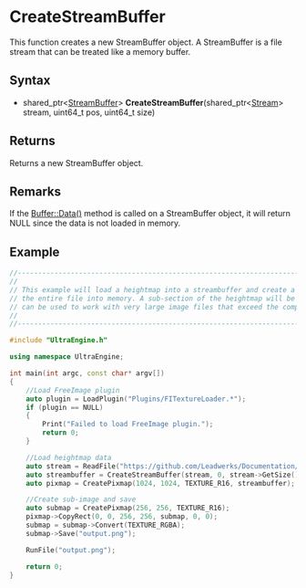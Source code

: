 # CreateStreamBuffer #
This function creates a new StreamBuffer object. A StreamBuffer is a file stream that can be treated like a memory buffer.

## Syntax ##
- shared_ptr<[StreamBuffer](StreamBuffer.md)> **CreateStreamBuffer**(shared_ptr<[Stream](Stream.md)> stream, uint64_t pos, uint64_t size)

## Returns ##
Returns a new StreamBuffer object.

## Remarks ##
If the [Buffer::Data()](Buffer_data.md) method is called on a StreamBuffer object, it will return NULL since the data is not loaded in memory.

## Example ##
```c++
//-----------------------------------------------------------------------------------------------
// 
// This example will load a heightmap into a streambuffer and create a pixmap, without loading
// the entire file into memory. A sub-section of the heightmap will be extracted and saved. This 
// can be used to work with very large image files that exceed the computer's memory capacity.
// 
//-----------------------------------------------------------------------------------------------

#include "UltraEngine.h"

using namespace UltraEngine;

int main(int argc, const char* argv[])
{
    //Load FreeImage plugin
    auto plugin = LoadPlugin("Plugins/FITextureLoader.*");
    if (plugin == NULL)
    {
        Print("Failed to load FreeImage plugin.");
        return 0;
    }

    //Load heightmap data
    auto stream = ReadFile("https://github.com/Leadwerks/Documentation/raw/master/Assets/Terrain/1024.r16");
    auto streambuffer = CreateStreamBuffer(stream, 0, stream->GetSize());
    auto pixmap = CreatePixmap(1024, 1024, TEXTURE_R16, streambuffer);

    //Create sub-image and save
    auto submap = CreatePixmap(256, 256, TEXTURE_R16);
    pixmap->CopyRect(0, 0, 256, 256, submap, 0, 0);
    submap = submap->Convert(TEXTURE_RGBA);
    submap->Save("output.png");

    RunFile("output.png");

    return 0;
}
```
